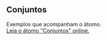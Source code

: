 ## Conjuntos

Exemplos que acompanham o átomo.  
[Leia o átomo "Conjuntos" online.](https://stepik.org/lesson/104337/step/1)
